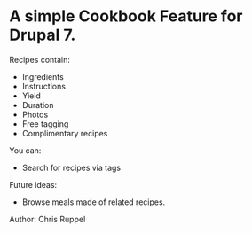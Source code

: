 # A simple Cookbook Feature for Drupal 7.

Recipes contain:
- Ingredients
- Instructions
- Yield
- Duration
- Photos
- Free tagging
- Complimentary recipes

You can:
- Search for recipes via tags

Future ideas:
- Browse meals made of related recipes.

Author: Chris Ruppel

